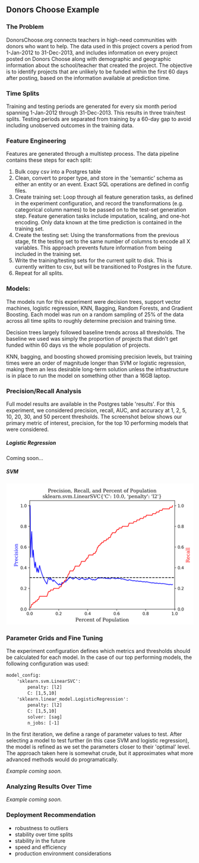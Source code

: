## Donors Choose Example

### The Problem
DonorsChoose.org connects teachers in high-need communities with donors who want to help. The data used in this project covers a period from 1-Jan-2012 to 31-Dec-2013, and includes information on every project posted on Donors Choose along with demographic and geographic information about the school/teacher that created the project. The objective is to identify projects that are unlikely to be funded within the first 60 days after posting, based on the information available at prediction time.


### Time Splits
Training and testing periods are generated for every six month period spanning 1-Jan-2012 through 31-Dec-2013. This results in three train/test splits. Testing periods are separated from training by a 60-day gap to avoid including unobserved outcomes in the training data.

### Feature Engineering
Features are generated through a multistep process. The data pipeline contains these steps for each split:
1. Bulk copy csv into a Postgres table
2. Clean, convert to proper type, and store in the 'semantic' schema as either an entity or an event. Exact SQL operations are defined in config files.
3. Create training set: Loop through all feature generation tasks, as defined in the experiment configuration, and record the transformations (e.g. categorical column names) to be passed on to the test-set generation step. Feature generation tasks include imputation, scaling, and one-hot encoding. Only data known at the time prediction is contained in the training set.
4. Create the testing set: Using the transformations from the previous stage, fit the testing set to the same number of columns to encode all X variables. This approach prevents future information from being included in the training set.
5. Write the training/testing sets for the current split to disk. This is currently written to csv, but will be transitioned to Postgres in the future.
6. Repeat for all splits.


### Models:
The models run for this experiment were decision trees, support vector machines, logistic regression, KNN, Bagging, Random Forests, and Gradient Boosting. Each model was run on a random sampling of 25% of the data across all time splits to roughly determine precision and training time.

Decision trees largely followed baseline trends across all thresholds. The baseline we used was simply the proportion of projects that didn't get funded within 60 days vs the whole population of projects.

KNN, bagging, and boosting showed promising precision levels, but training times were an order of magnitude longer than SVM or logistic regression, making them an less desirable long-term solution unless the infrastructure is in place to run the model on something other than a 16GB laptop.

### Precision/Recall Analysis
Full model results are available in the Postgres table 'results'. For this experiment, we considered precision, recall, AUC, and accuracy at 1, 2, 5, 10, 20, 30, and 50 percent thresholds. The screenshot below shows our primary metric of interest, precision, for the top 10 performing models that were considered.
<!-- ![KNN:](https://github.com/timhannifan/minml/blob/master/examples/donors/sample_results/sample_images/knn.png) -->
<!-- ![Bagging:](https://github.com/timhannifan/minml/blob/master/examples/donors/sample_results/sample_images/bagging.png) -->
##### Logistic Regression
Coming soon...
##### SVM
![](https://github.com/timhannifan/minml/blob/master/examples/donors/sample_results/sample_images/svm.png)

### Parameter Grids and Fine Tuning
The experiment configuration defines which metrics and thresholds should be calculated for each model. In the case of our top performing models, the following configuration was used:
```
model_config:
    'sklearn.svm.LinearSVC':
        penalty: [l2]
        C: [1,5,10]
    'sklearn.linear_model.LogisticRegression':
        penalty: [l2]
        C: [1,5,10]
        solver: [sag]
        n_jobs: [-1]
```

In the first iteration, we define a range of parameter values to test. After selecting a model to test further (in this case SVM and logistic regression), the model is refined as we set the parameters closer to their 'optimal' level. The approach taken here is somewhat crude, but it approximates what more advanced methods would do programatically.

*Example coming soon.*

### Analyzing Results Over Time
*Example coming soon.*

### Deployment Recommendation
- robustness to outliers
- stability over time splits
- stability in the future
- speed and efficiency
- production environment considerations


